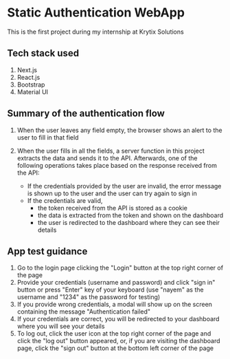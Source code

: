 # Static Authentication WebApp

This is the first project during my internship at Krytix Solutions

## Tech stack used

1. Next.js
2. React.js
3. Bootstrap
4. Material UI

## Summary of the authentication flow

1. When the user leaves any field empty, the browser shows an alert to the user to fill in that field
2. When the user fills in all the fields, a server function in this project extracts the data and sends it to the API. Afterwards, one of the following operations takes place based on the response received from the API:

   - If the credentials provided by the user are invalid, the error message is shown up to the user and the user can try again to sign in
   - If the credentials are valid,
     - the token received from the API is stored as a cookie
     - the data is extracted from the token and shown on the dashboard
     - the user is redirected to the dashboard where they can see their details

## App test guidance

1. Go to the login page clicking the "Login" button at the top right corner of the page
2. Provide your credentials (username and password) and click "sign in" button or press "Enter" key of your keyboard
   (use "nayem" as the username and "1234" as the password for testing)
3. If you provide wrong credentials, a modal will show up on the screen containing the message "Authentication failed"
4. If your credentials are correct, you will be redirected to your dashboard where you will see your details
5. To log out, click the user icon at the top right corner of the page and click the "log out" button appeared, or, if you are visiting the
   dashboard page, click the "sign out" button at the bottom left corner of the page

